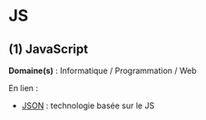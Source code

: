 # JS

## (1) JavaScript

**Domaine(s)** : Informatique / Programmation / Web

En lien :

+ [JSON](json.md) : technologie basée sur le JS
